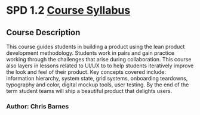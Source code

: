 # SPD 1.2 [Course Syllabus](https://make.sc/spd1.2)

## Course Description

This course guides students in building a product using the lean product development methodology. Students work in pairs and gain practice working through the challenges that arise during collaboration. This course also layers in lessons related to UI/UX to to help students iteratively improve the look and feel of their product. Key concepts covered include: information hierarchy, system state, grid systems, onboarding teardowns, typography and color, digital mockup tools, user testing. By the end of the term student teams will ship a beautiful product that delights users.

### Author: Chris Barnes
